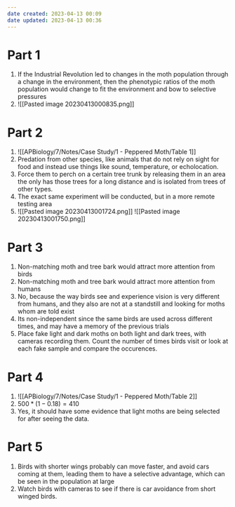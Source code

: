 ```yaml
---
date created: 2023-04-13 00:09
date updated: 2023-04-13 00:36
---
```


# Part 1

1. If the Industrial Revolution led to changes in the moth population through a change in the environment, then the phenotypic ratios of the moth population would change to fit the environment and bow to selective pressures
2. ![[Pasted image 20230413000835.png]]

# Part 2

1. ![[APBiology/7/Notes/Case Study/1 - Peppered Moth/Table 1]]
2. Predation from other species, like animals that do not rely on sight for food and instead use things like sound, temperature, or echolocation.
3. Force them to perch on a certain tree trunk by releasing them in an area the only has those trees for a long distance and is isolated from trees of other types.
4. The exact same experiment will be conducted, but in a more remote testing area
5. ![[Pasted image 20230413001724.png]] ![[Pasted image 20230413001750.png]]

# Part 3

1. Non-matching moth and tree bark would attract more attention from birds
2. Non-matching moth and tree bark would attract more attention from humans
3. No, because the way birds see and experience vision is very different from humans, and they also are not at a standstill and looking for moths whom are told exist
4. Its non-independent since the same birds are used across different times, and may have a memory of the previous trials
5. Place fake light and dark moths on both light and dark trees, with cameras recording them. Count the number of times birds visit or look at each fake sample and compare the occurences.

# Part 4

1. ![[APBiology/7/Notes/Case Study/1 - Peppered Moth/Table 2]]
2. $500*(1-0.18)=410$
3. Yes, it should have some evidence that light moths are being selected for after seeing the data.

# Part 5

1. Birds with shorter wings probably can move faster, and avoid cars coming at them, leading them to have a selective advantage, which can be seen in the population at large
2. Watch birds with cameras to see if there is car avoidance from short winged birds.
